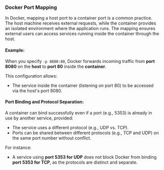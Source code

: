 ### Docker Port Mapping

In Docker, mapping a host port to a container port is a common practice. The host machine receives external requests, while the container provides an isolated environment where the application runs. The mapping ensures external users can access services running inside the container through the host.

#### Example:
When you specify `-p 8080:80`, Docker forwards incoming traffic from **port 8080** on the **host** to **port 80** inside the **container**. 

This configuration allows:
- The service inside the container (listening on port 80) to be accessed via the host's port 8080.

#### Port Binding and Protocol Separation:
A container can bind successfully even if a port (e.g., 5353) is already in use by another service, provided:
- The service uses a different protocol (e.g., UDP vs. TCP).
- Ports can be shared between different protocols (e.g., TCP and UDP) on the same port number without conflict.

For instance:
- A service using **port 5353 for UDP** does not block Docker from binding **port 5353 for TCP**, as the protocols are distinct and separate.

